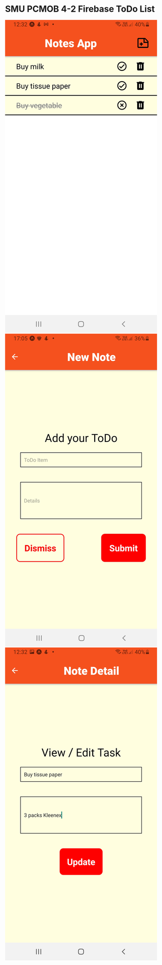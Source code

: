 # SMU PCMOB 4-2 Firebase ToDo List #
![Screenshot 1](https://github.com/weihong1988/FirebaseToDo/blob/main/screenshots/app_1.jpg?raw=true)
![Screenshot 2](https://github.com/weihong1988/FirebaseToDo/blob/main/screenshots/app_2.jpg?raw=true)
![Screenshot 3](https://github.com/weihong1988/FirebaseToDo/blob/main/screenshots/app_3.jpg?raw=true)
